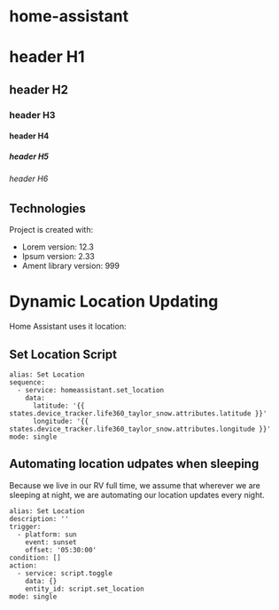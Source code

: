 # home-assistant

# header H1
## header H2
### header H3
#### header H4
##### header H5
###### header H6

## Technologies
Project is created with:
* Lorem version: 12.3
* Ipsum version: 2.33
* Ament library version: 999


# Dynamic Location Updating
Home Assistant uses it location:


## Set Location Script

```
alias: Set Location
sequence:
  - service: homeassistant.set_location
    data:
      latitude: '{{ states.device_tracker.life360_taylor_snow.attributes.latitude }}'
      longitude: '{{ states.device_tracker.life360_taylor_snow.attributes.longitude }}'
mode: single
```
## Automating location udpates when sleeping
Because we live in our RV full time, we assume that wherever we are sleeping at night, we are automating our location updates every night. 
```
alias: Set Location
description: ''
trigger:
  - platform: sun
    event: sunset
    offset: '05:30:00'
condition: []
action:
  - service: script.toggle
    data: {}
    entity_id: script.set_location
mode: single
```
